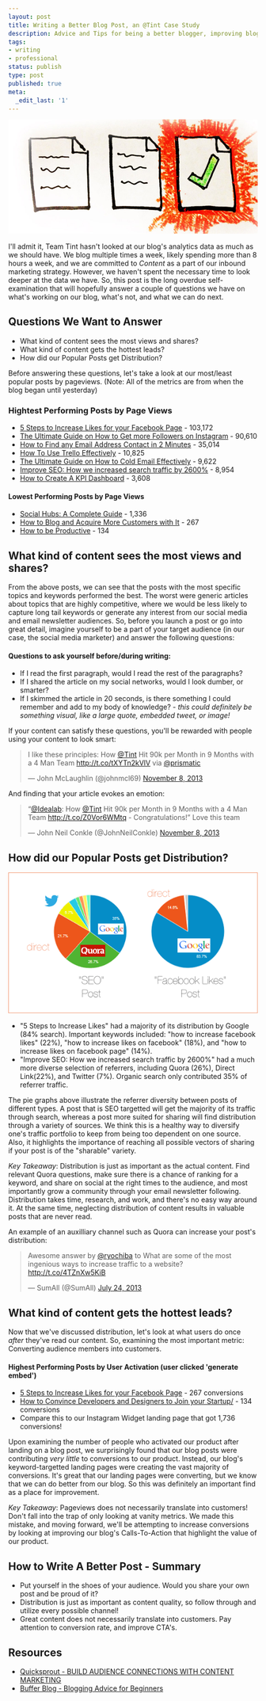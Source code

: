 ```yaml
---
layout: post
title: Writing a Better Blog Post, an @Tint Case Study
description: Advice and Tips for being a better blogger, improving blog content, and increasing traffic. We analyzed our own posts to see what worked and what didn't.
tags:
- writing
- professional
status: publish
type: post
published: true
meta:
  _edit_last: '1'
---
```


![Writing A Better Blog Post](/images/2013-11-07/postedit.jpg)

I'll admit it, Team Tint hasn't looked at our blog's analytics data as much as we should have. We blog multiple times a week, likely spending more than 8 hours a week, and we are committed to _Content_ as a part of our inbound marketing strategy. However, we haven't spent the necessary time to look deeper at the data we have. So, this post is the long overdue self-examination that will hopefully answer a couple of questions we have on what's working on our blog, what's not, and what we can do next.

## Questions We Want to Answer

* What kind of content sees the most views and shares?
* What kind of content gets the hottest leads?
* How did our Popular Posts get Distribution?

Before answering these questions, let's take a look at our most/least popular posts by pageviews. (Note: All of the metrics are from when the blog began until yesterday)

### Hightest Performing Posts by Page Views

* [5 Steps to Increase Likes for your Facebook Page](http://www.tintup.com/blog/5-steps-to-increase-likes-for-your-facebook-page) - 103,172
* [The Ultimate Guide on How to Get more Followers on Instagram](http://www.tintup.com/blog/the-ultimate-guide-on-how-to-get-more-followers-on-instagram/) - 90,610
* [How to Find any Email Address Contact in 2 Minutes](http://www.tintup.com/blog/how-to-find-any-email-address-contact-in-2-minutes/) - 35,014
* [How To Use Trello Effectively](http://www.tintup.com/blog/how-tint-uses-trello/) - 10,825
* [The Ultimate Guide on How to Cold Email Effectively](http://www.tintup.com/blog/how-to-cold-email-effectively/) - 9,622
* [Improve SEO: How we increased search traffic by 2600%](http://www.tintup.com/blog/improve-your-seo-how-we-increased-search-traffic-by-2600/) - 8,954
* [How to Create A KPI Dashboard](http://www.tintup.com/blog/how-to-create-a-kpi-dashboard/) - 3,608

#### Lowest Performing Posts by Page Views

* [Social Hubs: A Complete Guide](http://www.tintup.com/blog/social-hub-getting-started-guide/) - 1,336	
* [How to Blog and Acquire More Customers with It](http://www.tintup.com/blog/how-to-blog-and-acquire-more-customers-with-it/) - 267
* [How to be Productive](http://www.tintup.com/blog/how-to-be-productive/) - 134

## What kind of content sees the most views and shares?

From the above posts, we can see that the posts with the most specific topics and keywords performed the best. The worst were generic articles about topics that are highly competitive, where we would be less likely to capture long tail keywords or generate any interest from our social media and email newsletter audiences. So, before you launch a post or go into great detail, imagine yourself to be a part of your target audience (in our case, the social media marketer) and answer the following questions:

#### Questions to ask yourself before/during writing:
* If I read the first paragraph, would I read the rest of the paragraphs?
* If I shared the article on my social networks, would I look dumber, or smarter?
* If I skimmed the article in 20 seconds, is there something I could remember and add to my body of knowledge? - _this could definitely be something visual, like a large quote, embedded tweet, or image!_

If your content can satisfy these questions, you'll be rewarded with people using your content to look smart: 
<blockquote class="twitter-tweet"><p>I like these principles: How <a href="https://twitter.com/tint">@Tint</a> Hit 90k per Month in 9 Months with a 4 Man Team <a href="http://t.co/tXYTn2kVlV">http://t.co/tXYTn2kVlV</a> via <a href="https://twitter.com/Prismatic">@prismatic</a></p>&mdash; John McLaughlin (@johnmcl69) <a href="https://twitter.com/johnmcl69/statuses/398925724448337920">November 8, 2013</a></blockquote>
<script async src="//platform.twitter.com/widgets.js" charset="utf-8"></script>

And finding that your article evokes an emotion:
<blockquote class="twitter-tweet"><p>“<a href="https://twitter.com/Idealab">@Idealab</a>: How <a href="https://twitter.com/tint">@Tint</a> Hit 90k per Month in 9 Months with a 4 Man Team <a href="http://t.co/Z0Vor6WMtq">http://t.co/Z0Vor6WMtq</a> - Congratulations!” Love this team</p>&mdash; John Neil Conkle (@JohnNeilConkle) <a href="https://twitter.com/JohnNeilConkle/statuses/398711308159553537">November 8, 2013</a></blockquote>

## How did our Popular Posts get Distribution?

![Referrer Pie Graph](/images/2013-11-07/referralpie.png)

* "5 Steps to Increase Likes" had a majority of its distribution by Google (84% search). Important keywords included: "how to increase facebook likes" (22%), "how to increase likes on facebook" (18%), and "how to increase likes on facebook page" (14%). 
* "Improve SEO: How we increased search traffic by 2600%" had a much more diverse selection of referrers, including Quora (26%), Direct Link(22%), and Twitter (7%). Organic search only contributed 35% of referrer traffic.

The pie graphs above illustrate the referrer diversity between posts of different types. A post that is SEO targetted will get the majority of its traffic through search, whereas a post more suited for sharing will find distribution through a variety of sources. We think this is a healthy way to diversify one's traffic portfolio to keep from being too dependent on one source. Also, it highlights the importance of reaching all possible vectors of sharing if your post is of the "sharable" variety.

*Key Takeaway*: Distribution is just as important as the actual content. Find relevant Quora questions, make sure there is a chance of ranking for a keyword, and share on social at the right times to the audience, and most importantly grow a community through your email newsletter following. Distribution takes time, research, and work, and there's no easy way around it. At the same time, neglecting distribution of content results in valuable posts that are never read.

An example of an auxilliary channel such as Quora can increase your post's distribution:
<blockquote class="twitter-tweet"><p>Awesome answer by <a href="https://twitter.com/ryochiba">@ryochiba</a> to What are some of the most ingenious ways to increase traffic to a website? <a href="http://t.co/4TZnXw5KiB">http://t.co/4TZnXw5KiB</a></p>&mdash; SumAll (@SumAll) <a href="https://twitter.com/SumAll/statuses/360073264552349698">July 24, 2013</a></blockquote>

## What kind of content gets the hottest leads?

Now that we've discussed distribution, let's look at what users do once _after_ they've read our content. So, examining the most important metric: Converting audience members into customers.

#### Highest Performing Posts by User Activation (user clicked 'generate embed')

* [5 Steps to Increase Likes for your Facebook Page](http://www.tintup.com/blog/5-steps-to-increase-likes-for-your-facebook-page) - 267 conversions
* [How to Convince Developers and Designers to Join your Startup/](http://www.tintup.com/blog/how-to-convince-developers-and-designers-to-join-your-startup/) - 134 conversions
* Compare this to our Instagram Widget landing page that got 1,736 conversions!

Upon examining the number of people who activated our product after landing on a blog post, we surprisingly found that our blog posts were contributing *very little* to conversions to our product. Instead, our blog's keyword-targetted landing pages were creating the vast majority of conversions. It's great that our landing pages were converting, but we know that we can do better from our blog. So this was definitely an important find as a place for improvement.

*Key Takeaway*: Pageviews does not necessarily translate into customers! Don't fall into the trap of only looking at vanity metrics. We made this mistake, and moving forward, we'll be attempting to increase conversions by looking at improving our blog's Calls-To-Action that highlight the value of our product.

## How to Write A Better Post - Summary

* Put yourself in the shoes of your audience. Would you share your own post and be proud of it?
* Distribution is just as important as content quality, so follow through and utilize every possible channel!
* Great content does not necessarily translate into customers. Pay attention to conversion rate, and improve CTA's.

## Resources

* [Quicksprout - BUILD AUDIENCE CONNECTIONS WITH CONTENT MARKETING](http://www.quicksprout.com/the-beginners-guide-to-online-marketing-chapter-6/)
* [Buffer Blog - Blogging Advice for Beginners](http://blog.bufferapp.com/blogging-advice-for-beginners-from-16-experts)